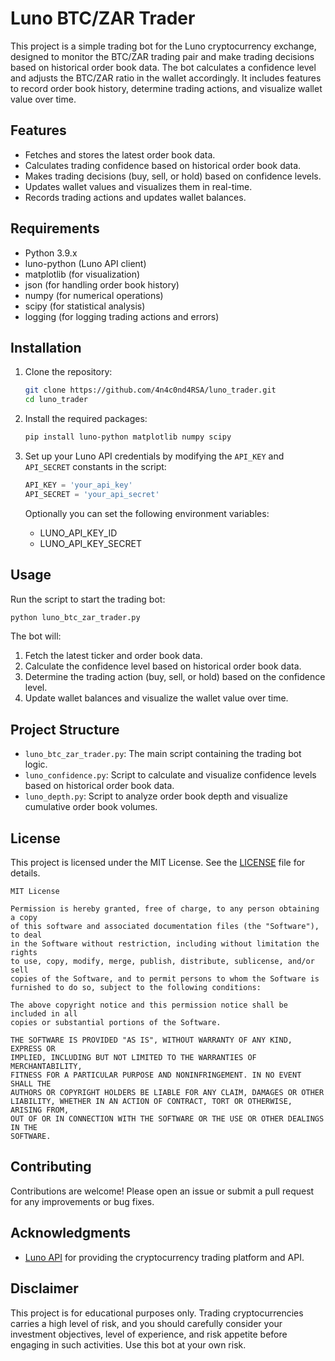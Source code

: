 # Luno BTC/ZAR Trader

This project is a simple trading bot for the Luno cryptocurrency exchange, designed to monitor the BTC/ZAR trading pair and make trading decisions based on historical order book data. The bot calculates a confidence level and adjusts the BTC/ZAR ratio in the wallet accordingly. It includes features to record order book history, determine trading actions, and visualize wallet value over time.

## Features
- Fetches and stores the latest order book data.
- Calculates trading confidence based on historical order book data.
- Makes trading decisions (buy, sell, or hold) based on confidence levels.
- Updates wallet values and visualizes them in real-time.
- Records trading actions and updates wallet balances.

## Requirements
- Python 3.9.x
- luno-python (Luno API client)
- matplotlib (for visualization)
- json (for handling order book history)
- numpy (for numerical operations)
- scipy (for statistical analysis)
- logging (for logging trading actions and errors)

## Installation
1. Clone the repository:
    ```bash
    git clone https://github.com/4n4c0nd4RSA/luno_trader.git
    cd luno_trader
    ```

2. Install the required packages:
    ```bash
    pip install luno-python matplotlib numpy scipy
    ```

3. Set up your Luno API credentials by modifying the `API_KEY` and `API_SECRET` constants in the script:
    ```python
    API_KEY = 'your_api_key'
    API_SECRET = 'your_api_secret'
    ```
    Optionally you can set the following environment variables:
    - LUNO_API_KEY_ID
    - LUNO_API_KEY_SECRET


## Usage
Run the script to start the trading bot:
```bash
python luno_btc_zar_trader.py
```

The bot will:
1. Fetch the latest ticker and order book data.
2. Calculate the confidence level based on historical order book data.
3. Determine the trading action (buy, sell, or hold) based on the confidence level.
4. Update wallet balances and visualize the wallet value over time.

## Project Structure
- `luno_btc_zar_trader.py`: The main script containing the trading bot logic.
- `luno_confidence.py`: Script to calculate and visualize confidence levels based on historical order book data.
- `luno_depth.py`: Script to analyze order book depth and visualize cumulative order book volumes.

## License
This project is licensed under the MIT License. See the [LICENSE](LICENSE) file for details.

```
MIT License

Permission is hereby granted, free of charge, to any person obtaining a copy
of this software and associated documentation files (the "Software"), to deal
in the Software without restriction, including without limitation the rights
to use, copy, modify, merge, publish, distribute, sublicense, and/or sell
copies of the Software, and to permit persons to whom the Software is
furnished to do so, subject to the following conditions:

The above copyright notice and this permission notice shall be included in all
copies or substantial portions of the Software.

THE SOFTWARE IS PROVIDED "AS IS", WITHOUT WARRANTY OF ANY KIND, EXPRESS OR
IMPLIED, INCLUDING BUT NOT LIMITED TO THE WARRANTIES OF MERCHANTABILITY,
FITNESS FOR A PARTICULAR PURPOSE AND NONINFRINGEMENT. IN NO EVENT SHALL THE
AUTHORS OR COPYRIGHT HOLDERS BE LIABLE FOR ANY CLAIM, DAMAGES OR OTHER
LIABILITY, WHETHER IN AN ACTION OF CONTRACT, TORT OR OTHERWISE, ARISING FROM,
OUT OF OR IN CONNECTION WITH THE SOFTWARE OR THE USE OR OTHER DEALINGS IN THE
SOFTWARE.
```

## Contributing
Contributions are welcome! Please open an issue or submit a pull request for any improvements or bug fixes.

## Acknowledgments
- [Luno API](https://www.luno.com/en/developers/api) for providing the cryptocurrency trading platform and API.

## Disclaimer
This project is for educational purposes only. Trading cryptocurrencies carries a high level of risk, and you should carefully consider your investment objectives, level of experience, and risk appetite before engaging in such activities. Use this bot at your own risk.
